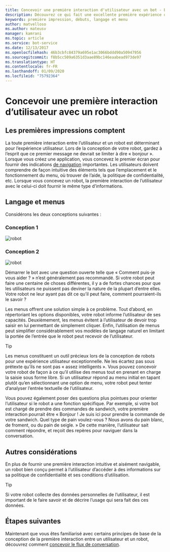 ```yaml
---
title: Concevoir une première interaction d'utilisateur avec un bot - Bot Service
description: Découvrez ce qui fait une excellente première expérience utilisateur et comment concevoir vos robots pour réussir.
keywords: première impression, débuts, langage et menu
author: matvelloso
ms.author: mateusv
manager: kamrani
ms.topic: article
ms.service: bot-service
ms.date: 12/13/2017
ms.openlocfilehash: 46b3cbfc84379a695e1ac3066bddd90a50947956
ms.sourcegitcommit: f8b5cc509a6351d3aae89bc146eaabead973de97
ms.translationtype: HT
ms.contentlocale: fr-FR
ms.lasthandoff: 01/09/2020
ms.locfileid: "75792364"
---
```

# <a name="design-a-bots-first-user-interaction"></a>Concevoir une première interaction d’utilisateur avec un robot

## <a name="first-impressions-matter"></a>Les premières impressions comptent

La toute première interaction entre l’utilisateur et un robot est déterminant pour l’expérience utilisateur. Lors de la conception de votre robot, gardez à l’esprit que ce premier message ne devrait se limiter à dire « bonjour ». Lorsque vous créez une application, vous concevez le premier écran pour fournir des indications [de navigation](bot-service-design-navigation.md) importantes. Les utilisateurs doivent comprendre de façon intuitive des éléments tels que l’emplacement et le fonctionnement du menu, où trouver de l’aide, la politique de confidentialité, etc. Lorsque vous concevez un robot, la première interaction de l’utilisateur avec le celui-ci doit fournir le même type d’informations. 

## <a name="language-versus-menus"></a>Langage et menus 

Considérons les deux conceptions suivantes :

### <a name="design-1"></a>Conception 1

![robot](~/media/bot-service-design-first-interaction/hello1.png)


### <a name="design-2"></a>Conception 2

![robot](~/media/bot-service-design-first-interaction/hello2.png)

Démarrer le bot avec une question ouverte telle que « Comment puis-je vous aider ? » n’est généralement pas recommandé. Si votre robot peut faire une centaine de choses différentes, il y a de fortes chances pour que les utilisateurs ne puissent pas deviner la nature de la plupart d’entre elles. Votre robot ne leur ayant pas dit ce qu’il peut faire, comment pourraient-ils le savoir ?

Les menus offrent une solution simple à ce problème. Tout d’abord, en répertoriant les options disponibles, votre robot informe l’utilisateur de ses capacités. Deuxièmement, les menus évitent à l’utilisateur de devoir trop saisir en lui permettant de simplement cliquer. Enfin, l’utilisation de menus peut simplifier considérablement vos modèles de langage naturel en limitant la portée de l’entrée que le robot peut recevoir de l’utilisateur. 

> [!TIP]
> Les menus constituent un outil précieux lors de la conception de robots pour une expérience utilisateur exceptionnelle. Ne les écartez pas sous prétexte qu’ils ne sont pas « assez intelligents ». Vous pouvez concevoir votre robot de façon à ce qu’il utilise des menus tout en prenant en charge la saisie sous forme libre. Si un utilisateur répond au menu initial en tapant plutôt qu’en sélectionnant une option de menu, votre robot peut tenter d’analyser l’entrée textuelle de l’utilisateur. 

Vous pouvez également poser des questions plus pointues pour orienter l’utilisateur si le robot a une fonction spécifique. Par exemple, si votre bot est chargé de prendre des commandes de sandwich, votre première interaction pourrait être « Bonjour ! Je suis ici pour prendre la commande de votre sandwich. Quel type de pain voulez-vous ? Nous avons du pain blanc, de froment, ou du pain de seigle. » De cette manière, l’utilisateur sait comment répondre, et reçoit des repères pour naviguer dans la conversation.

## <a name="other-considerations"></a>Autres considérations

En plus de fournir une première interaction intuitive et aisément navigable, un robot bien conçu permet à l’utilisateur d’accéder à des informations sur sa politique de confidentialité et ses conditions d’utilisation. 

> [!TIP]
> Si votre robot collecte des données personnelles de l’utilisateur, il est important de le faire savoir et de décrire l’usage qui sera fait des ces données.

## <a name="next-steps"></a>Étapes suivantes

Maintenant que vous êtes familiarisé avec certains principes de base de la conception de la première interaction entre un utilisateur et un robot, découvrez comment [concevoir le flux de conversation](~/bot-service-design-conversation-flow.md).
